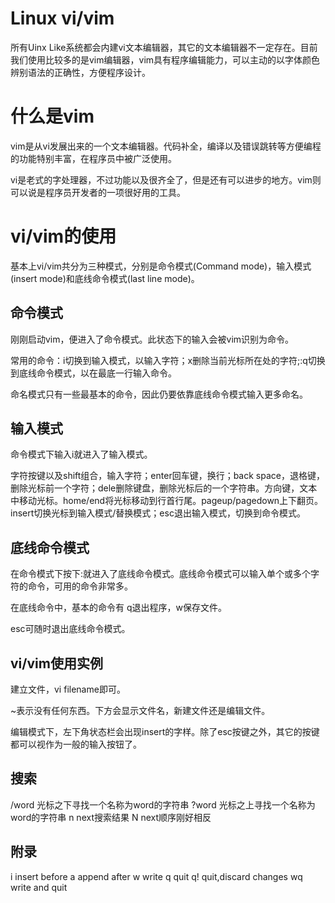 # Linux vi/vim

所有Uinx Like系统都会内建vi文本编辑器，其它的文本编辑器不一定存在。目前我们使用比较多的是vim编辑器，vim具有程序编辑能力，可以主动的以字体颜色辨别语法的正确性，方便程序设计。

# 什么是vim

vim是从vi发展出来的一个文本编辑器。代码补全，编译以及错误跳转等方便编程的功能特别丰富，在程序员中被广泛使用。

vi是老式的字处理器，不过功能以及很齐全了，但是还有可以进步的地方。vim则可以说是程序员开发者的一项很好用的工具。

# vi/vim的使用

基本上vi/vim共分为三种模式，分别是命令模式(Command mode)，输入模式(insert mode)和底线命令模式(last line mode)。

## 命令模式

刚刚启动vim，便进入了命令模式。此状态下的输入会被vim识别为命令。

常用的命令：i切换到输入模式，以输入字符；x删除当前光标所在处的字符;:q切换到底线命令模式，以在最底一行输入命令。

命名模式只有一些最基本的命令，因此仍要依靠底线命令模式输入更多命名。

## 输入模式

命令模式下输入i就进入了输入模式。

字符按键以及shift组合，输入字符；enter回车键，换行；back space，退格键，删除光标前一个字符；dele删除键盘，删除光标后的一个字符串。方向键，文本中移动光标。home/end将光标移动到行首行尾。pageup/pagedown上下翻页。insert切换光标到输入模式/替换模式；esc退出输入模式，切换到命令模式。

## 底线命令模式

在命令模式下按下:就进入了底线命令模式。底线命令模式可以输入单个或多个字符的命令，可用的命令非常多。

在底线命令中，基本的命令有 q退出程序，w保存文件。

esc可随时退出底线命令模式。

## vi/vim使用实例

建立文件，vi filename即可。

~表示没有任何东西。下方会显示文件名，新建文件还是编辑文件。

编辑模式下，左下角状态栏会出现insert的字样。除了esc按键之外，其它的按键都可以视作为一般的输入按钮了。

## 搜索
/word 光标之下寻找一个名称为word的字符串
?word 光标之上寻找一个名称为word的字符串
n     next搜索结果
N     next顺序刚好相反

## 附录

i  insert before
a  append after
w  write
q  quit
q! quit,discard changes
wq write and quit

